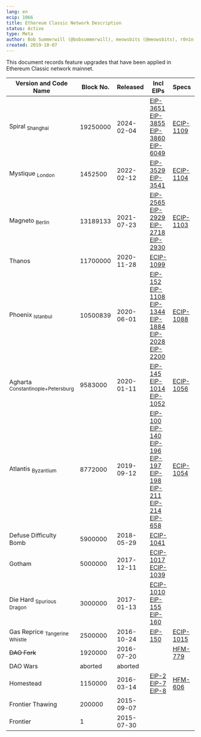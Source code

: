 ```yaml
---
lang: en
ecip: 1066
title: Ethereum Classic Network Description
status: Active
type: Meta
author: Bob Summerwill (@bobsummerwill), meowsbits (@meowsbits), r0n1n (@gitr0n1n), Wei Tang (@sorpaas)
created: 2019-10-07
---
```


This document records feature upgrades that have been applied in
Ethereum Classic network mainnet.

| Version and Code Name                        | Block No. | Released   | Incl EIPs                                                                                                                                                                                                                                                                                                                                                                                                                                                                        | Specs                                               | Blog | 
|----------------------------------------------|-----------|------------|----------------------------------------------------------------------------------------------------------------------------------------------------------------------------------------------------------------------------------------------------------------------------------------------------------------------------------------------------------------------------------------------------------------------------------------------------------------------------------|-----------------------------------------------------------------------------------------------------------------------------------------------------------------------------------------------------------------------------------------------------------------------------------------------------------------------------------------------------------------------------------------------------------------------------------------------------------------------------------|----------------------------------------------------------------|  
| Spiral <sub>Shanghai</sub>                   | 19250000   | 2024-02-04 | [EIP-3651](https://eips.ethereum.org/EIPS/eip-3651) <br/> [EIP-3855](https://eips.ethereum.org/EIPS/eip-3855) <br/> [EIP-3860](https://eips.ethereum.org/EIPS/eip-3860) <br/> [EIP-6049](https://eips.ethereum.org/EIPS/eip-6049)                                                                                                                                                                                                                                                                                                                                                                    | [ECIP-1109](https://ecips.ethereumclassic.org/ECIPs/ecip-1109) | |
| Mystique <sub>London</sub>                   | 1452500   | 2022-02-12 | [EIP-3529](https://eips.ethereum.org/EIPS/eip-3529) <br/> [EIP-3541](https://eips.ethereum.org/EIPS/eip-3541)                                                                                                                                                                                                                                                                                                                                                                    | [ECIP-1104](https://ecips.ethereumclassic.org/ECIPs/ecip-1104) |                                                   |  |
| Magneto <sub>Berlin</sub>                    | 13189133  | 2021-07-23 | [EIP-2565](https://eips.ethereum.org/EIPS/eip-2565) <br/> [EIP-2929](https://eips.ethereum.org/EIPS/eip-2929) <br/> [EIP-2718](https://eips.ethereum.org/EIPS/eip-2718) <br/> [EIP-2930](https://eips.ethereum.org/EIPS/eip-2930)                                                                                                                                                                                                                                                | [ECIP-1103](https://ecips.ethereumclassic.org/ECIPs/ecip-1103) |                                                   |  |
| Thanos                                       | 11700000  | 2020-11-28 | [ECIP-1099](https://ecips.ethereumclassic.org/ECIPs/ecip-1099)                                                                                                                                                                                                                                                                                                                                                                                                                   |                                                                |                                                   |  |
| Phoenix <sub>Istanbul</sub>                  | 10500839  | 2020-06-01 | [EIP-152](https://eips.ethereum.org/EIPS/eip-152) <br/> [EIP-1108](https://eips.ethereum.org/EIPS/eip-1108) <br/> [EIP-1344](https://eips.ethereum.org/EIPS/eip-1344) <br/> [EIP-1884](https://eips.ethereum.org/EIPS/eip-1884) <br/> [EIP-2028](https://eips.ethereum.org/EIPS/eip-2028) <br/> [EIP-2200](https://eips.ethereum.org/EIPS/eip-2200)                                                                                                                              | [ECIP-1088](https://ecips.ethereumclassic.org/ECIPs/ecip-1088) |                                                   |  |
| Agharta <sub>Constantinople+Petersburg</sub> | 9583000   | 2020-01-11 | [EIP-145](https://eips.ethereum.org/EIPS/eip-145) <br/> [EIP-1014](https://eips.ethereum.org/EIPS/eip-1014) <br/> [EIP-1052](https://eips.ethereum.org/EIPS/eip-1052)                                                                                                                                                                                                                                                                                                            | [ECIP-1056](https://ecips.ethereumclassic.org/ECIPs/ecip-1056) |                                                   |  |
| Atlantis <sub>Byzantium</sub>                | 8772000   | 2019-09-12 | [EIP-100](https://eips.ethereum.org/EIPS/eip-100) <br/> [EIP-140](https://eips.ethereum.org/EIPS/eip-140) <br/> [EIP-196](https://eips.ethereum.org/EIPS/eip-196) <br/> [EIP-197](https://eips.ethereum.org/EIPS/eip-197) <br/> [EIP-198](https://eips.ethereum.org/EIPS/eip-198) <br/> [EIP-211](https://eips.ethereum.org/EIPS/eip-211) <br/> [EIP-214](https://eips.ethereum.org/EIPS/eip-214) <br/> [EIP-658](https://eips.ethereum.org/EIPS/eip-658) | [ECIP-1054](https://ecips.ethereumclassic.org/ECIPs/ecip-1054) |  |
| Defuse Difficulty Bomb                       | 5900000   | 2018-05-29 | [ECIP-1041](https://ecips.ethereumclassic.org/ECIPs/ecip-1041)                                                                                                                                                                                                                                                                                                                                                                                                                   |                                                                |  |
| Gotham                                       | 5000000   | 2017-12-11 | [ECIP-1017](https://ecips.ethereumclassic.org/ECIPs/ecip-1017) <br> [ECIP-1039](https://ecips.ethereumclassic.org/ECIPs/ecip-1039)                                                                                                                                                                                                                                                                                                                                               |                                                                |  |
| Die Hard <sub>Spurious Dragon</sub>          | 3000000   | 2017-01-13 | [ECIP-1010](https://ecips.ethereumclassic.org/ECIPs/ecip-1010) <br> [EIP-155](https://eips.ethereum.org/EIPS/eip-155) <br/> [EIP-160](https://eips.ethereum.org/EIPS/eip-160)                                                                                                                                                                                                                                                                                                    |                                                                |  |
| Gas Reprice <sub>Tangerine Whistle</sub>     | 2500000   | 2016-10-24 | [EIP-150](https://eips.ethereum.org/EIPS/eip-150)                                                                                                                                                                                                                                                                                                                                                                                                                                | [ECIP-1015](https://ecips.ethereumclassic.org/ECIPs/ecip-1015) | |
| ~~DAO Fork~~                                 | 1920000   | 2016-07-20 |                                                                                                                                                                                                                                                                                                                                                                                                                                                                                  | [HFM-779](https://eips.ethereum.org/EIPS/eip-779)              | [Blog](https://blog.ethereum.org/2016/07/15/to-fork-or-not-to-fork/) |
| DAO Wars                                     | aborted   | aborted    |                                                                                                                                                                                                                                                                                                                                                                                                                                                                                  |                                                                | [Blog](https://blog.ethereum.org/2016/06/24/dao-wars-youre-voice-soft-fork-dilemma/) |
| Homestead                                    | 1150000   | 2016-03-14 | [EIP-2](https://eips.ethereum.org/EIPS/eip-2) <br/> [EIP-7](https://eips.ethereum.org/EIPS/eip-7) <br/> [EIP-8](https://eips.ethereum.org/EIPS/eip-8)                                                                                                                                                                                                                                                                                                                            | [HFM-606](https://eips.ethereum.org/EIPS/eip-606)              | [Blog](https://blog.ethereum.org/2016/02/29/homestead-release/) |
| Frontier Thawing                             | 200000    | 2015-09-07 |                                                                                                                                                                                                                                                                                                                                                                                                                                                                                  |                                                                | [Blog](https://blog.ethereum.org/2015/08/04/the-thawing-frontier/) |
| Frontier                                     | 1         | 2015-07-30 |                                                                                                                                                                                                                                                                                                                                                                                                                                                                                  |                                                                | [Blog](https://blog.ethereum.org/2015/07/22/frontier-is-coming-what-to-expect-and-how-to-prepare/) |
